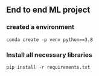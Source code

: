 ## End to end ML project

### created a environment
```
conda create -p venv python==3.8
```
### Install all necessary libraries
```
pip install -r requirements.txt
```